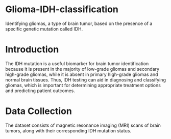 # Glioma-IDH-classification

 Identifying gliomas, a type of brain tumor, based on the presence of a specific genetic mutation called IDH.

# Introduction

The IDH mutation is a useful biomarker for brain tumor identification because it is present in the majority of low-grade gliomas and secondary high-grade gliomas, while it is absent in primary high-grade gliomas and normal brain tissues. Thus, IDH testing can aid in diagnosing and classifying gliomas, which is important for determining appropriate treatment options and predicting patient outcomes.

# Data Collection

The dataset consists of magnetic resonance imaging (MRI) scans of brain tumors, along with their corresponding IDH mutation status.

